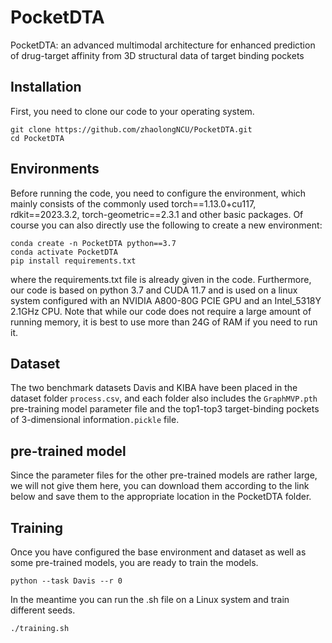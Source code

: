# PocketDTA
PocketDTA: an advanced multimodal architecture for enhanced prediction of drug-target affinity from 3D structural data of target binding pockets
## Installation
First, you need to clone our code to your operating system.

```
git clone https://github.com/zhaolongNCU/PocketDTA.git
cd PocketDTA
```
## Environments
Before running the code, you need to configure the environment, which mainly consists of the commonly used torch==1.13.0+cu117, rdkit==2023.3.2, torch-geometric==2.3.1 and other basic packages. Of course you can also directly use the following to create a new environment:

```
conda create -n PocketDTA python==3.7
conda activate PocketDTA
pip install requirements.txt
```
where the requirements.txt file is already given in the code.
Furthermore, our code is based on python 3.7 and CUDA 11.7 and is used on a linux system configured with an NVIDIA A800-80G PCIE GPU and an Intel_5318Y 2.1GHz CPU. Note that while our code does not require a large amount of running memory, it is best to use more than 24G of RAM if you need to run it.
## Dataset
The two benchmark datasets Davis and KIBA have been placed in the dataset folder `process.csv`, and each folder also includes the `GraphMVP.pth` pre-training model parameter file and the top1-top3 target-binding pockets of 3-dimensional information`.pickle` file.
## pre-trained model
Since the parameter files for the other pre-trained models are rather large, we will not give them here, you can download them according to the link below and save them to the appropriate location in the PocketDTA folder.

## Training
Once you have configured the base environment and dataset as well as some pre-trained models, you are ready to train the models.

```
python --task Davis --r 0
```
In the meantime you can run the .sh file on a Linux system and train different seeds.

```
./training.sh
```
